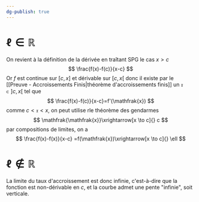 ```yaml
---
dg-publish: true
---
```


# $\ell\in \mathbb{R}$

On revient à la définition de la dérivée en traîtant SPG le cas $x>c$
$$
\frac{f(x)-f(c)}{x-c}
$$
Or $f$ est continue sur $[c,x]$ et dérivable sur $[c,x[$ donc il existe par le [[Preuve - Accroissements Finis|théorème d'accroissements finis]] un $\mathfrak{x}\in ]c,x[$ tel que
$$
\frac{f(x)-f(c)}{x-c}=f'(\mathfrak{x})
$$
comme $c<\mathfrak{x}<x$, on peut utilise rle théorème des gendarmes
$$
\mathfrak{\mathfrak{x}}\xrightarrow[x \to c]{} c
$$
par compositions de limites, on a
$$
\frac{f(x)-f(x)}{x-c} =f(\mathfrak{x})\xrightarrow[x \to c]{} \ell
$$

# $\ell \not \in \mathbb{R}$

La limite du taux d'accroissement est donc infinie, c'est-à-dire que la fonction est non-dérivable en $c$, et la courbe admet une pente "infinie", soit verticale.
